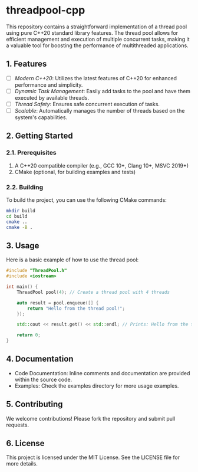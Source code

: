 # threadpool-cpp

This repository contains a straightforward implementation of a thread pool using pure C++20 standard library features. The thread pool allows for efficient management and execution of multiple concurrent tasks, making it a valuable tool for boosting the performance of multithreaded applications.

## 1. Features

- [ ] *Modern C++20*: Utilizes the latest features of C++20 for enhanced performance and simplicity.
- [ ] *Dynamic Task Management*: Easily add tasks to the pool and have them executed by available threads.
- [ ] *Thread Safety*: Ensures safe concurrent execution of tasks.
- [ ] *Scalable*: Automatically manages the number of threads based on the system's capabilities.

## 2. Getting Started

### 2.1. Prerequisites

1. A C++20 compatible compiler (e.g., GCC 10+, Clang 10+, MSVC 2019+)
2. CMake (optional, for building examples and tests)

### 2.2. Building

To build the project, you can use the following CMake commands:

```sh
mkdir build
cd build
cmake ..
cmake -B .
```

## 3. Usage

Here is a basic example of how to use the thread pool:

```cpp
#include "ThreadPool.h"
#include <iostream>

int main() {
    ThreadPool pool(4); // Create a thread pool with 4 threads

    auto result = pool.enqueue([] {
        return "Hello from the thread pool!";
    });

    std::cout << result.get() << std::endl; // Prints: Hello from the thread pool!

    return 0;
}
```

## 4. Documentation

- Code Documentation: Inline comments and documentation are provided within the source code.
- Examples: Check the examples directory for more usage examples.

## 5. Contributing

We welcome contributions! Please fork the repository and submit pull requests.

## 6. License

This project is licensed under the MIT License. See the LICENSE file for more details.

